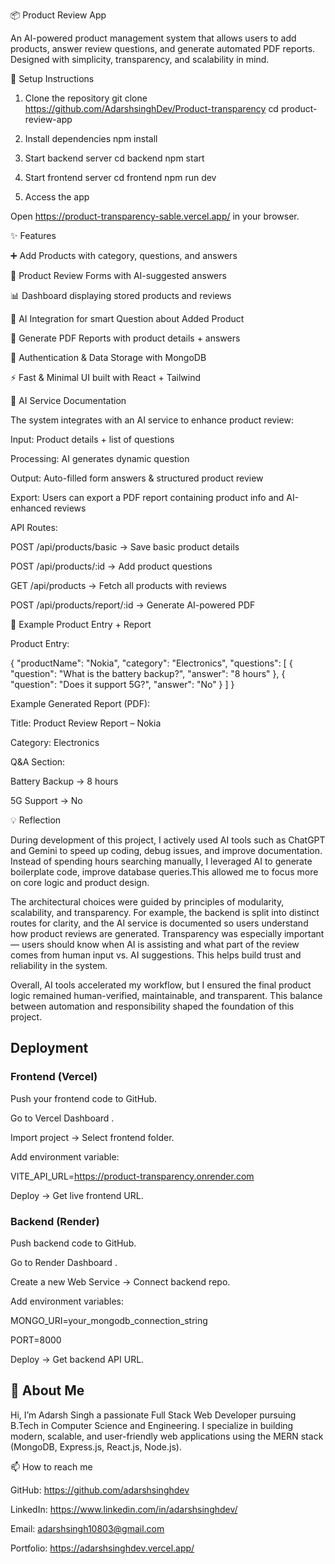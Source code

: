 📦 Product Review App

An AI-powered product management system that allows users to add products, answer review questions, and generate automated PDF reports. Designed with simplicity, transparency, and scalability in mind.

🚀 Setup Instructions
1. Clone the repository
git clone https://github.com/AdarshsinghDev/Product-transparency
cd product-review-app

2. Install dependencies
npm install

3. Start backend server
cd backend
npm start

4. Start frontend server
cd frontend
npm run dev

5. Access the app

Open https://product-transparency-sable.vercel.app/
 in your browser.

✨ Features

➕ Add Products with category, questions, and answers

📝 Product Review Forms with AI-suggested answers

📊 Dashboard displaying stored products and reviews

🤖 AI Integration for smart Question about Added Product

📄 Generate PDF Reports with product details + answers

🔐 Authentication & Data Storage with MongoDB

⚡ Fast & Minimal UI built with React + Tailwind

🧠 AI Service Documentation

The system integrates with an AI service to enhance product review:

Input: Product details + list of questions

Processing: AI generates dynamic question 

Output: Auto-filled form answers & structured product review

Export: Users can export a PDF report containing product info and AI-enhanced reviews

API Routes:

POST /api/products/basic → Save basic product details

POST /api/products/:id → Add product questions

GET /api/products → Fetch all products with reviews

POST /api/products/report/:id → Generate AI-powered PDF

📝 Example Product Entry + Report

Product Entry:

{
  "productName": "Nokia",
  "category": "Electronics",
  "questions": [
    {
      "question": "What is the battery backup?",
      "answer": "8 hours"
    },
    {
      "question": "Does it support 5G?",
      "answer": "No"
    }
  ]
}


Example Generated Report (PDF):

Title: Product Review Report – Nokia

Category: Electronics

Q&A Section:

Battery Backup → 8 hours

5G Support → No

💡 Reflection

During development of this project, I actively used AI tools such as ChatGPT and Gemini to speed up coding, debug issues, and improve documentation. Instead of spending hours searching manually, I leveraged AI to generate boilerplate code, improve database queries.This allowed me to focus more on core logic and product design.

The architectural choices were guided by principles of modularity, scalability, and transparency. For example, the backend is split into distinct routes for clarity, and the AI service is documented so users understand how product reviews are generated. Transparency was especially important — users should know when AI is assisting and what part of the review comes from human input vs. AI suggestions. This helps build trust and reliability in the system.

Overall, AI tools accelerated my workflow, but I ensured the final product logic remained human-verified, maintainable, and transparent. This balance between automation and responsibility shaped the foundation of this project.
## Deployment

### Frontend (Vercel)

Push your frontend code to GitHub.

Go to Vercel Dashboard
.

Import project → Select frontend folder.

Add environment variable:

VITE_API_URL=https://product-transparency.onrender.com

Deploy → Get live frontend URL.

### Backend (Render)

Push backend code to GitHub.

Go to Render Dashboard
.

Create a new Web Service → Connect backend repo.

Add environment variables:

MONGO_URI=your_mongodb_connection_string

PORT=8000

Deploy → Get backend API URL.
## 🚀 About Me

Hi, I’m Adarsh Singh a passionate Full Stack Web Developer pursuing B.Tech in Computer Science and Engineering. I specialize in building modern, scalable, and user-friendly web applications using the MERN stack (MongoDB, Express.js, React.js, Node.js).

📫 How to reach me

GitHub: https://github.com/adarshsinghdev

LinkedIn: https://www.linkedin.com/in/adarshsinghdev/

Email: adarshsingh10803@gmail.com

Portfolio: https://adarshsinghdev.vercel.app/